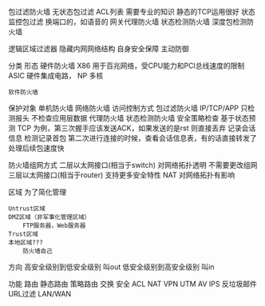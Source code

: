 包过滤防火墙
    无状态包过滤
        ACL列表
            需要专业的知识
        静态的TCP运用很好
    状态监控包过滤
        换端口的，如语音的
网关代理防火墙
状态检测防火墙
深度包检测防火墙


逻辑区域过滤器
隐藏内网网络结构
自身安全保障
主动防御


分类
形态
    硬件防火墙
        X86
            用于百兆网络，受CPU能力和PCI总线速度的限制
        ASIC
            硬件集成电路，
        NP
        多核
            
    软件防火墙
保护对象
    单机防火墙
    网络防火墙
访问控制方式
    包过滤防火墙
        IP/TCP/APP
        只检测报头
        不检查应用层数据
    代理防火墙
    状态检测防火墙
        安全策略检查
        基于状态预测
            TCP 为例，第三次握手应该发送ACK，如果发送的是rst 则直接丢弃
        记录会话信息
            检测记录首包
            第二次进行连接的时候，查看会话信息表，有的话直接转发了
            处理后续包速度快 


防火墙组网方式
    二层以太网接口(相当于switch)
        对网络拓扑透明
        不需要更改组网
    三层以太网接口(相当于router)
        支持更多安全特性
            NAT
        对网络拓扑有影响


区域
    为了简化管理

    Untrust区域
    DMZ区域（非军事化管理区域）
        FTP服务器，Web服务器
    Trust区域
    本地区域???
        防火墙自己

方向
    高安全级别到低安全级别 叫out
    低安全级别到高安全级别 叫in


功能
    路由
        静态路由
        策略路由
    交换
    安全
        ACL
        NAT
        VPN
    UTM
        AV
        IPS
        反垃圾邮件
        URL过滤
    LAN/WAN









